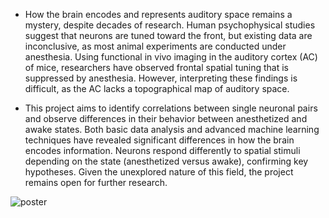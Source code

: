 - How the brain encodes and represents auditory space remains a mystery, despite decades of research. Human psychophysical studies suggest that neurons are tuned toward the front, but existing data are inconclusive, as most animal experiments are conducted under anesthesia. Using functional in vivo imaging in the auditory cortex (AC) of mice, researchers have observed frontal spatial tuning that is suppressed by anesthesia. However, interpreting these findings is difficult, as the AC lacks a topographical map of auditory space.       
       
- This project aims to identify correlations between single neuronal pairs and observe differences in their behavior between anesthetized and awake states. Both basic data analysis and advanced machine learning techniques have revealed significant differences in how the brain encodes information. Neurons respond differently to spatial stimuli depending on the state (anesthetized versus awake), confirming key hypotheses. Given the unexplored nature of this field, the project remains open for further research.         
       
![poster](https://user-images.githubusercontent.com/57879705/186419128-b0968302-cb57-412b-9120-3886629163af.png)
